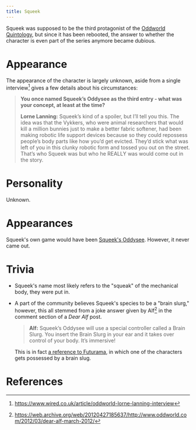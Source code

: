 ```yaml
---
title: Squeek
---
```


Squeek was supposed to be the third protagonist of the [Oddworld Quintology](/concepts/quintology), but since it has been rebooted, the answer to whether the character is even part of the series anymore became dubious.

# Appearance

The appearance of the character is largely unknown, aside from a single interview[^interw] gives a few details about his circumstances:

> **You once named Squeek’s Oddysee as the third entry - what was your concept, at least at the time?**
>
> **Lorne Lanning:** Squeek’s kind of a spoiler, but I’ll tell you this. The idea was that the Vykkers, who were animal researchers that would kill a million bunnies just to make a better fabric softener, had been making robotic life support devices because so they could repossess people’s body parts like how you’d get evicted. They’d stick what was left of you in this clunky robotic form and tossed you out on the street. That’s who Squeek was but who he REALLY was would come out in the story.

# Personality

Unknown.

# Appearances

Squeek's own game would have been [Squeek's Oddysee](/games/squeeksoddysee). However, it never came out.

# Trivia

* Squeek's name most likely refers to the "squeak" of the mechanical body, they were put in.

* A part of the community believes Squeek's species to be a "brain slurg," however, this all stemmed from a joke answer given by Alf[^joke] in the comment section of a *Dear Alf* post.
  
  > **Alf:** Squeek’s Oddysee will use a special controller called a Brain Slurg. You insert the Brain Slurg in your ear and it takes over control of your body. It’s immersive!

  This is in fact [a reference to Futurama](https://www.youtube.com/watch?v=NOof2wTf2a4), in which one of the characters gets possessed by a brain slug.

# References

[^interw]: <https://www.wired.co.uk/article/oddworld-lorne-lanning-interview>
[^joke]: <https://web.archive.org/web/20120427185637/http://www.oddworld.com/2012/03/dear-alf-march-2012/>
